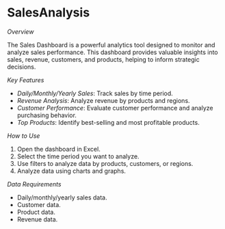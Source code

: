 # SalesAnalysis

*Overview*

The Sales Dashboard is a powerful analytics tool designed to monitor and analyze sales performance. This dashboard provides valuable insights into sales, revenue, customers, and products, helping to inform strategic decisions.

*Key Features*

- *Daily/Monthly/Yearly Sales*: Track sales by time period.
- *Revenue Analysis*: Analyze revenue by products and regions.
- *Customer Performance*: Evaluate customer performance and analyze purchasing behavior.
- *Top Products*: Identify best-selling and most profitable products.

*How to Use*

1. Open the dashboard in Excel.
2. Select the time period you want to analyze.
3. Use filters to analyze data by products, customers, or regions.
4. Analyze data using charts and graphs.

*Data Requirements*

- Daily/monthly/yearly sales data.
- Customer data.
- Product data.
- Revenue data.
